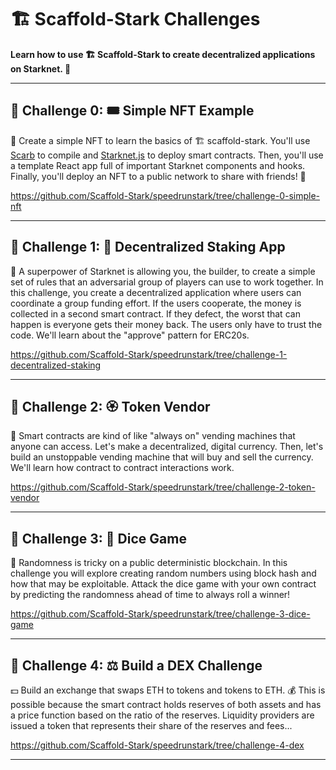 # 🏗 Scaffold-Stark Challenges

**Learn how to use 🏗 Scaffold-Stark to create decentralized applications on Starknet. 🚀**

---

## 🚩 Challenge 0: 🎟 Simple NFT Example

🎫 Create a simple NFT to learn the basics of 🏗 scaffold-stark. You'll use [Scarb](https://docs.swmansion.com/scarb/) to compile and [Starknet.js](https://www.starknetjs.com/) to deploy smart contracts. Then, you'll use a template React app full of important Starknet components and hooks. Finally, you'll deploy an NFT to a public network to share with friends! 🚀

<https://github.com/Scaffold-Stark/speedrunstark/tree/challenge-0-simple-nft>

---

## 🚩 Challenge 1: 🔏 Decentralized Staking App

🦸 A superpower of Starknet is allowing you, the builder, to create a simple set of rules that an adversarial group of players can use to work together. In this challenge, you create a decentralized application where users can coordinate a group funding effort. If the users cooperate, the money is collected in a second smart contract. If they defect, the worst that can happen is everyone gets their money back. The users only have to trust the code. We'll learn about the "approve" pattern for ERC20s.

<https://github.com/Scaffold-Stark/speedrunstark/tree/challenge-1-decentralized-staking>

---

## 🚩 Challenge 2: 🏵 Token Vendor

🤖 Smart contracts are kind of like "always on" vending machines that anyone can access. Let's make a decentralized, digital currency. Then, let's build an unstoppable vending machine that will buy and sell the currency. We'll learn how contract to contract interactions work.

<https://github.com/Scaffold-Stark/speedrunstark/tree/challenge-2-token-vendor>

---

## 🚩 Challenge 3: 🎲 Dice Game

🎰 Randomness is tricky on a public deterministic blockchain. In this challenge you will explore creating random numbers using block hash and how that may be exploitable. Attack the dice game with your own contract by predicting the randomness ahead of time to always roll a winner!

<https://github.com/Scaffold-Stark/speedrunstark/tree/challenge-3-dice-game>

---

## 🚩 Challenge 4: ⚖️ Build a DEX Challenge

💵 Build an exchange that swaps ETH to tokens and tokens to ETH. 💰 This is possible because the smart contract holds reserves of both assets and has a price function based on the ratio of the reserves. Liquidity providers are issued a token that represents their share of the reserves and fees...

<https://github.com/Scaffold-Stark/speedrunstark/tree/challenge-4-dex>

---

